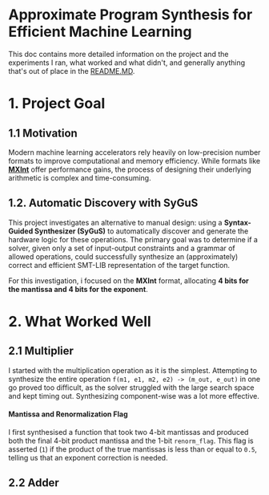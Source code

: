 
# Approximate Program Synthesis for Efficient Machine Learning

This doc contains more detailed information on the project and the experiments I ran, what worked and what didn't, and generally anything that's out of place in the [README.MD](README.MD).

# 1. Project Goal

## 1.1 Motivation
Modern machine learning accelerators rely heavily on low-precision number formats to improve computational and memory efficiency. While formats like **[MXInt](https://arxiv.org/pdf/2310.10537)** offer performance gains, the process of designing their underlying arithmetic is complex and time-consuming.

## 1.2. Automatic Discovery with SyGuS
This project investigates an alternative to manual design: using a **Syntax-Guided Synthesizer (SyGuS)** to automatically discover and generate the hardware logic for these operations. The primary goal was to determine if a solver, given only a set of input-output constraints and a grammar of allowed operations, could successfully synthesize an (approximately) correct and efficient SMT-LIB representation of the target function.

For this investigation, i focused on the **MXInt** format, allocating **4 bits for the mantissa and 4 bits for the exponent**.

# 2. What Worked Well

## 2.1 Multiplier
I started with the multiplication operation as it is the simplest. Attempting to synthesize the entire operation `f(m1, e1, m2, e2) -> (m_out, e_out)` in one go proved too difficult, as the solver struggled with the large search space and kept timing out. Synthesizing component-wise was a lot more effective.

#### Mantissa and Renormalization Flag
I first synthesised a function that took two 4-bit mantissas and produced both the final 4-bit product mantissa and the 1-bit `renorm_flag`. This flag is asserted (`1`) if the product of the true mantissas is less than or equal to `0.5`, telling us that an exponent correction is needed.

## 2.2 Adder

